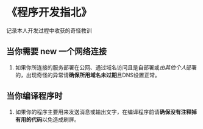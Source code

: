 # 《程序开发指北》
记录本人开发过程中收获的奇怪教训

## 当你需要 new 一个网络连接

1. 如果你所连接的服务部署在公网、通过域名访问且是自部署或*由其他个人*部署的，出现奇怪的异常请**确保所用域名未过期**且DNS设置正常。

## 当你编译程序时

1. 如果你的程序主要用来发送消息或输出文字，在编译程序前请**确保没有注释掉有用的代码**以免造成刷屏。
